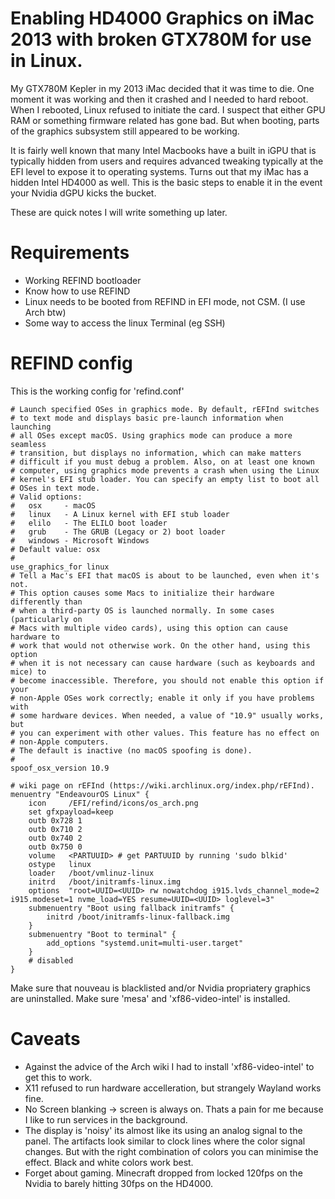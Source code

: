 # Enabling HD4000 Graphics on iMac 2013 with broken GTX780M for use in Linux. 

My GTX780M Kepler in my 2013 iMac decided that it was time to die. One moment it was working and then it crashed and I needed to hard reboot. When I rebooted, Linux refused to initiate the card. I suspect that either GPU RAM or something firmware related has gone bad. But when booting, parts of the graphics subsystem still appeared to be working. 

It is fairly well known that many Intel Macbooks have a built in iGPU that is typically hidden from users and requires advanced tweaking typically at the EFI level to expose it to operating systems. Turns out that my iMac has a hidden Intel HD4000 as well. This is the basic steps to enable it in the event your Nvidia dGPU kicks the bucket. 

These are quick notes I will write something up later. 

# Requirements
* Working REFIND bootloader
* Know how to use REFIND
* Linux needs to be booted from REFIND in EFI mode, not CSM. (I use Arch btw)
* Some way to access the linux Terminal (eg SSH)

# REFIND config

This is the working config for 'refind.conf'

```
# Launch specified OSes in graphics mode. By default, rEFInd switches
# to text mode and displays basic pre-launch information when launching
# all OSes except macOS. Using graphics mode can produce a more seamless
# transition, but displays no information, which can make matters
# difficult if you must debug a problem. Also, on at least one known
# computer, using graphics mode prevents a crash when using the Linux
# kernel's EFI stub loader. You can specify an empty list to boot all
# OSes in text mode.
# Valid options:
#   osx     - macOS
#   linux   - A Linux kernel with EFI stub loader
#   elilo   - The ELILO boot loader
#   grub    - The GRUB (Legacy or 2) boot loader
#   windows - Microsoft Windows
# Default value: osx
#
use_graphics_for linux
# Tell a Mac's EFI that macOS is about to be launched, even when it's not.
# This option causes some Macs to initialize their hardware differently than
# when a third-party OS is launched normally. In some cases (particularly on
# Macs with multiple video cards), using this option can cause hardware to
# work that would not otherwise work. On the other hand, using this option
# when it is not necessary can cause hardware (such as keyboards and mice) to
# become inaccessible. Therefore, you should not enable this option if your
# non-Apple OSes work correctly; enable it only if you have problems with
# some hardware devices. When needed, a value of "10.9" usually works, but
# you can experiment with other values. This feature has no effect on
# non-Apple computers.
# The default is inactive (no macOS spoofing is done).
#
spoof_osx_version 10.9

# wiki page on rEFInd (https://wiki.archlinux.org/index.php/rEFInd).
menuentry "EndeavourOS Linux" {
    icon     /EFI/refind/icons/os_arch.png
    set gfxpayload=keep
    outb 0x728 1
    outb 0x710 2
    outb 0x740 2
    outb 0x750 0
    volume   <PARTUUID> # get PARTUUID by running 'sudo blkid'
    ostype   linux
    loader   /boot/vmlinuz-linux
    initrd   /boot/initramfs-linux.img
    options  "root=UUID=<UUID> rw nowatchdog i915.lvds_channel_mode=2 i915.modeset=1 nvme_load=YES resume=UUID=<UUID> loglevel=3"
    submenuentry "Boot using fallback initramfs" {
        initrd /boot/initramfs-linux-fallback.img
    }
    submenuentry "Boot to terminal" {
        add_options "systemd.unit=multi-user.target"
    }
    # disabled
}

```
Make sure that nouveau is blacklisted and/or Nvidia propriatery graphics are uninstalled.
Make sure 'mesa' and 'xf86-video-intel' is installed. 


# Caveats
* Against the advice of the Arch wiki I had to install 'xf86-video-intel' to get this to work. 
* X11 refused to run hardware accelleration, but strangely Wayland works fine.
* No Screen blanking -> screen is always on. Thats a pain for me because I like to run services in the background. 
* The display is 'noisy' its almost like its using an analog signal to the panel. The artifacts look similar to clock lines where the color signal changes. But with the right combination of colors you can minimise the effect. Black and white colors work best.
* Forget about gaming. Minecraft dropped from locked 120fps on the Nvidia to barely hitting 30fps on the HD4000. 


